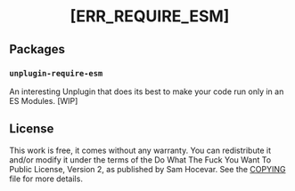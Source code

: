 <h1 align="center">[ERR_REQUIRE_ESM]</h1>

## Packages

<!-- ### `only-allow-esm` -->

### `unplugin-require-esm`

An interesting Unplugin that does its best to make your code run only in an ES Modules. [WIP]

## License

This work is free, it comes without any warranty. You can redistribute it and/or modify it under the
terms of the Do What The Fuck You Want To Public License, Version 2,
as published by Sam Hocevar. See the [COPYING](COPYING) file for more details.
